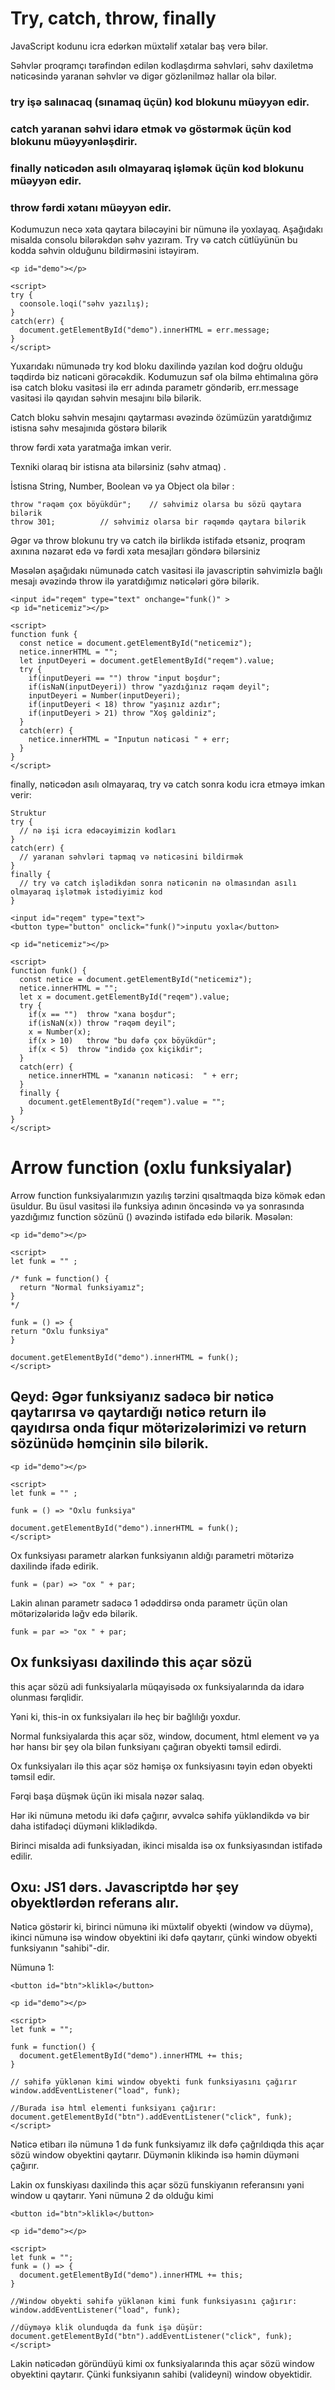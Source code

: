 # Try, catch, throw, finally
JavaScript kodunu icra edərkən müxtəlif xətalar baş verə bilər.

Səhvlər proqramçı tərəfindən edilən kodlaşdırma səhvləri, səhv daxiletmə nəticəsində yaranan səhvlər və digər gözlənilməz hallar ola bilər.

###  try işə salınacaq (sınamaq üçün) kod blokunu müəyyən edir.

###  catch yaranan səhvi idarə etmək və göstərmək üçün kod blokunu müəyyənləşdirir.

###  finally nəticədən asılı olmayaraq işləmək üçün kod blokunu müəyyən edir.

###  throw fərdi xətanı müəyyən edir.

Kodumuzun necə xəta qaytara biləcəyini bir nümunə ilə yoxlayaq. Aşağıdakı misalda consolu bilərəkdən səhv yazıram. Try və catch cütlüyünün bu kodda səhvin olduğunu bildirməsini istəyirəm. 
```
<p id="demo"></p>

<script>
try {
  coonsole.loqi("səhv yazılış);
}
catch(err) {
  document.getElementById("demo").innerHTML = err.message;
}
</script>
```

Yuxarıdakı nümunədə try kod bloku daxilində yazılan kod doğru olduğu təqdirdə biz nəticəni görəcəkdik. Kodumuzun səf ola bilmə ehtimalına görə isə catch bloku vasitəsi ilə err adında parametr göndərib, err.message vasitəsi ilə qayıdan səhvin mesajını bilə bilərik.


Catch bloku səhvin mesajını qaytarması əvəzində özümüzün yaratdığımız istisna səhv mesajınıda göstərə bilərik

throw fərdi xəta yaratmağa imkan verir.

Texniki olaraq bir istisna ata bilərsiniz (səhv atmaq) .

İstisna String, Number, Boolean və ya Object ola bilər :
```
throw "rəqəm çox böyükdür";    // səhvimiz olarsa bu sözü qaytara bilərik
throw 301;          // səhvimiz olarsa bir rəqəmdə qaytara bilərik
```

Əgər və throw blokunu try və catch ilə birlikdə istifadə etsəniz, proqram axınına nəzarət edə və fərdi xəta mesajları göndərə bilərsiniz

Məsələn aşağıdakı nümunədə catch vasitəsi ilə javascriptin səhvimizlə bağlı mesajı əvəzində throw ilə yaratdığımız nəticələri görə bilərik. 
```
<input id="reqem" type="text" onchange="funk()" >
<p id="neticemiz"></p>

<script>
function funk {
  const netice = document.getElementById("neticemiz");
  netice.innerHTML = "";
  let inputDeyeri = document.getElementById("reqem").value;
  try {
    if(inputDeyeri == "") throw "input boşdur";
    if(isNaN(inputDeyeri)) throw "yazdığınız rəqəm deyil";
    inputDeyeri = Number(inputDeyeri);
    if(inputDeyeri < 18) throw "yaşınız azdır";
    if(inputDeyeri > 21) throw "Xoş gəldiniz";
  }
  catch(err) {
    netice.innerHTML = "Inputun nəticəsi " + err;
  }
}
</script>
```
finally, nəticədən asılı olmayaraq, try və catch sonra kodu icra etməyə imkan verir:
```
Struktur
try {
  // nə işi icra edəcəyimizin kodları
}
catch(err) {
  // yaranan səhvləri tapmaq və nəticəsini bildirmək
}
finally {
  // try və catch işlədikdən sonra nəticənin nə olmasından asılı olmayaraq işlətmək istədiyimiz kod
}
```
```
<input id="reqem" type="text">
<button type="button" onclick="funk()">inputu yoxla</button>

<p id="neticemiz"></p>

<script>
function funk() {
  const netice = document.getElementById("neticemiz");
  netice.innerHTML = "";
  let x = document.getElementById("reqem").value;
  try { 
    if(x == "")  throw "xana boşdur";
    if(isNaN(x)) throw "rəqəm deyil";
    x = Number(x);
    if(x > 10)   throw "bu dəfə çox böyükdür";
    if(x < 5)  throw "indidə çox kiçikdir";
  }
  catch(err) {
    netice.innerHTML = "xananın nəticəsi:  " + err;
  }
  finally {
    document.getElementById("reqem").value = "";
  }
}
</script>
```


# Arrow function (oxlu funksiyalar)

Arrow function funksiyalarımızın yazılış tərzini qısaltmaqda bizə kömək edən üsuldur. Bu üsul vasitəsi ilə funksiya adının öncəsində və ya sonrasında yazdığımız function sözünü () əvəzində istifadə edə bilərik. Məsələn:
```
<p id="demo"></p>

<script>
let funk = "" ;

/* funk = function() {
  return "Normal funksiyamız";
}
*/

funk = () => {
return "Oxlu funksiya"
} 

document.getElementById("demo").innerHTML = funk();
</script>
```
## Qeyd: Əgər funksiyanız sadəcə bir nəticə qaytarırsa və qaytardığı nəticə return ilə qayıdırsa onda fiqur mötərizələrimizi və return sözünüdə həmçinin silə bilərik.
```
<p id="demo"></p>

<script>
let funk = "" ;

funk = () => "Oxlu funksiya"

document.getElementById("demo").innerHTML = funk();
</script>
```

Ox funksiyası parametr alarkən funksiyanın aldığı parametri mötərizə daxilində ifadə edirik. 
```
funk = (par) => "ox " + par;
```

Lakin alınan parametr sadəcə 1 ədəddirsə onda parametr üçün olan mötərizələridə ləğv edə bilərik. 
```
funk = par => "ox " + par;
```

## Ox funksiyası daxilində this açar sözü

this açar sözü adi funksiyalarla müqayisədə ox funksiyalarında da idarə olunması fərqlidir.

Yəni ki, this-in ox funksiyaları ilə heç bir bağlılığı yoxdur.

Normal funksiyalarda this açar söz, window, document, html element və ya hər hansı bir şey ola bilən funksiyanı çağıran obyekti təmsil edirdi.

Ox funksiyaları ilə this açar söz həmişə ox funksiyasını təyin edən obyekti təmsil edir.

Fərqi başa düşmək üçün iki misala nəzər salaq.

Hər iki nümunə metodu iki dəfə çağırır, əvvəlcə səhifə yükləndikdə və bir daha istifadəçi düyməni kliklədikdə.

Birinci misalda adi funksiyadan, ikinci misalda isə ox funksiyasından istifadə edilir.

## Oxu: JS1 dərs. Javascriptdə hər şey obyektlərdən referans alır. 

Nəticə göstərir ki, birinci nümunə iki müxtəlif obyekti (window və düymə), ikinci nümunə isə window obyektini iki dəfə qaytarır, çünki window obyekti funksiyanın "sahibi"-dir. 

Nümunə 1:

```
<button id="btn">kliklə</button>

<p id="demo"></p>

<script>
let funk = "";

funk = function() {
  document.getElementById("demo").innerHTML += this;
}

// səhifə yüklənən kimi window obyekti funk funksiyasını çağırır
window.addEventListener("load", funk);

//Burada isə html elementi funksiyanı çağırır:
document.getElementById("btn").addEventListener("click", funk);
</script>
```

Nəticə etibarı ilə nümunə 1 də funk funksiyamız ilk dəfə çağrıldıqda this açar sözü window obyektini qaytarır. Düymənin klikində isə həmin düyməni çağırır.

Lakin ox funskiyası daxilində this açar sözü funskiyanın referansını yəni window u qaytarır. Yəni nümunə 2 də olduğu kimi
```
<button id="btn">kliklə</button>

<p id="demo"></p>

<script>
let funk = "";
funk = () => {
  document.getElementById("demo").innerHTML += this;
}

//Window obyekti səhifə yüklənən kimi funk funksiyasını çağırır:
window.addEventListener("load", funk);

//düyməyə klik olunduqda da funk işə düşür:
document.getElementById("btn").addEventListener("click", funk);
</script>
```
Lakin nəticədən göründüyü kimi ox funksiyalarında this açar sözü window obyektini qaytarır. Çünki funksiyanın sahibi (valideyni) window obyektidir.
